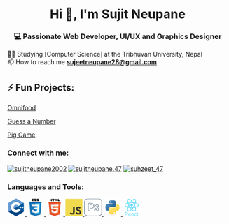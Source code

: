 <h1 align="center">Hi 👋, I'm Sujit Neupane</h1>
<h3 align="center">💻 Passionate Web Developer, UI/UX and Graphics Designer</h3>

👨‍🎓 Studying [Computer Science] at the Tribhuvan University, Nepal </br>
📫 How to reach me **sujeetneupane28@gmail.com**


## ⚡ Fun Projects:</br>
[Omnifood](https://omnifood-suhzeet.netlify.app/)

[Guess a Number](https://suhzeet.github.io/guess-a-number/)

[Pig Game](https://suhzeet.github.io/roll-a-dice/)



<h3 align="left">Connect with me:</h3>
<p align="left">
<a href="https://linkedin.com/in/sujitneupane2002" target="blank"><img align="center" src="https://raw.githubusercontent.com/rahuldkjain/github-profile-readme-generator/master/src/images/icons/Social/linked-in-alt.svg" alt="sujitneupane2002" height="30" width="40" /></a>
<a href="https://instagram.com/sujitneupane.47" target="blank"><img align="center" src="https://raw.githubusercontent.com/rahuldkjain/github-profile-readme-generator/master/src/images/icons/Social/instagram.svg" alt="sujitneupane.47" height="30" width="40" /></a>
<a href="https://www.youtube.com/c/suhzeet_47" target="blank"><img align="center" src="https://raw.githubusercontent.com/rahuldkjain/github-profile-readme-generator/master/src/images/icons/Social/youtube.svg" alt="suhzeet_47" height="30" width="40" /></a>
</p>

<h3 align="left">Languages and Tools:</h3>
<p align="left"> <a href="https://www.w3schools.com/cpp/" target="_blank" rel="noreferrer"> <img src="https://raw.githubusercontent.com/devicons/devicon/master/icons/cplusplus/cplusplus-original.svg" alt="cplusplus" width="40" height="40"/> </a> <a href="https://www.w3schools.com/css/" target="_blank" rel="noreferrer"> <img src="https://raw.githubusercontent.com/devicons/devicon/master/icons/css3/css3-original-wordmark.svg" alt="css3" width="40" height="40"/> </a> <a href="https://www.w3.org/html/" target="_blank" rel="noreferrer"> <img src="https://raw.githubusercontent.com/devicons/devicon/master/icons/html5/html5-original-wordmark.svg" alt="html5" width="40" height="40"/> </a> <a href="https://developer.mozilla.org/en-US/docs/Web/JavaScript" target="_blank" rel="noreferrer"> <img src="https://raw.githubusercontent.com/devicons/devicon/master/icons/javascript/javascript-original.svg" alt="javascript" width="40" height="40"/> </a> <a href="https://www.photoshop.com/en" target="_blank" rel="noreferrer"> <img src="https://raw.githubusercontent.com/devicons/devicon/master/icons/photoshop/photoshop-line.svg" alt="photoshop" width="40" height="40"/> </a> <a href="https://www.python.org" target="_blank" rel="noreferrer"> <img src="https://raw.githubusercontent.com/devicons/devicon/master/icons/python/python-original.svg" alt="python" width="40" height="40"/> </a> <a href="https://reactjs.org/" target="_blank" rel="noreferrer"> <img src="https://raw.githubusercontent.com/devicons/devicon/master/icons/react/react-original-wordmark.svg" alt="react" width="40" height="40"/> </a> </p>

<!--
<p><img align="center" src="https://github-readme-stats.vercel.app/api/top-langs?username=suhzeet&show_icons=true&locale=en&layout=compact" alt="suhzeet" /></p>
-->
